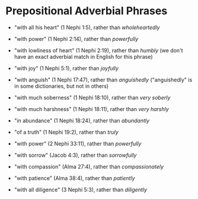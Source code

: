# Prepositional Adverbial Phrases

*   "with all his heart" (1 Nephi 1:5), rather than *wholeheartedly*
*   "with power" (1 Nephi 2:14), rather than *powerfully*
*   "with lowliness of heart" (1 Nephi 2:19), rather than *humbly* (we don't
    have an exact adverbial match in English for this phrase)
*   "with joy" (1 Nephi 5:1), rather than *joyfully*
*   "with anguish" (1 Nephi 17:47), rather than *anguishedly* ("anguishedly"
    is in some dictionaries, but not in others)
*   "with much soberness" (1 Nephi 18:10), rather than *very soberly*
*   "with much harshness" (1 Nephi 18:11), rather than *very harshly*
*   "in abundance" (1 Nephi 18:24), rather than *abundantly*
*   "of a truth" (1 Nephi 19:2), rather than *truly*

*   "with power" (2 Nephi 33:11), rather than *powerfully*

*   "with sorrow" (Jacob 4:3), rather than *sorrowfully*

*   "with compassion" (Alma 27:4), rather than *compassionately*

*   "with patience" (Alma 38:4), rather than *patiently*

*   "with all diligence" (3 Nephi 5:3), rather than *diligently*